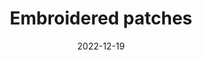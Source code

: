 ---
title: "Embroidered patches"
layout: layouts/base.njk
eleventyNavigation:
  key: "Embroidered patches"
  order: 10
date: 2022-12-19
---